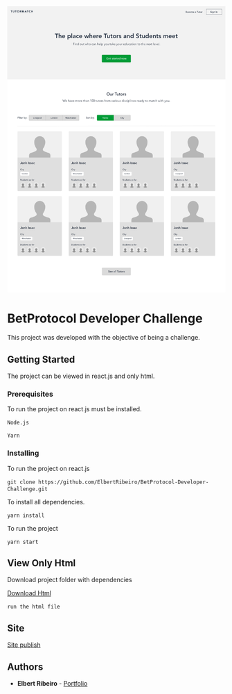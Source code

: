 ![Design preview for the Social media dashboard with theme switcher coding challenge](./public/images/Landing-Page.jpg)

# BetProtocol Developer Challenge

This project was developed with the objective of being a challenge.

## Getting Started

The project can be viewed in react.js and only html.

### Prerequisites

To run the project on react.js must be installed.

```
Node.js
```

```
Yarn
```

### Installing

To run the project on react.js


```
git clone https://github.com/ElbertRibeiro/BetProtocol-Developer-Challenge.git
```

To install all dependencies.

```
yarn install
```

To run the project

```
yarn start
```


## View Only Html

Download project folder with dependencies


[Download Html](./public)

```
run the html file
```

## Site

[Site publish](https://elbertribeiro.github.io/BetProtocol-Developer-Challenge/)

## Authors

* **Elbert Ribeiro** - [Portfolio](https://elbertribeiro.github.io/)

